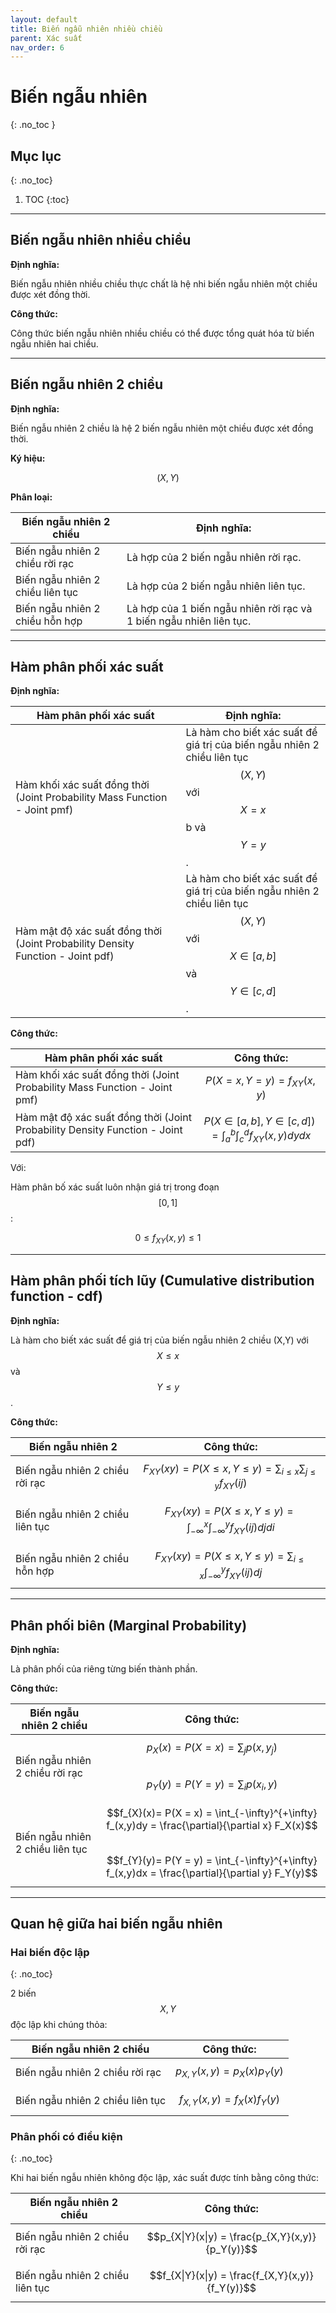 ```yaml
---
layout: default
title: Biến ngẫu nhiên nhiều chiều
parent: Xác suất
nav_order: 6
---
```


# Biến ngẫu nhiên
{: .no_toc }

## Mục lục
{: .no_toc}

1. TOC
{:toc}

<hr/> 

## Biến ngẫu nhiên nhiều chiều

**Định nghĩa:**

Biến ngẫu nhiên nhiều chiều thực chất là hệ nhi biến ngẫu nhiên một chiều được xét đồng thời.

**Công thức:**

Công thức biến ngẫu nhiên nhiều chiều có thể được tổng quát hóa từ biến ngẫu nhiên hai chiều.

<hr/>

## Biến ngẫu nhiên 2 chiều 

**Định nghĩa:**

Biến ngẫu nhiên 2 chiều là hệ 2 biến ngẫu nhiên một chiều được xét đồng thời.

**Ký hiệu:**

$$(X,Y)$$

**Phân loại:**

| Biến ngẫu nhiên 2 chiều | Định nghĩa: |
|-|-|
| Biến ngẫu nhiên 2 chiều rời rạc | Là hợp của 2 biến ngẫu nhiên rời rạc. |
| Biến ngẫu nhiên 2 chiều liên tục | Là hợp của 2 biến ngẫu nhiên liên tục. |
| Biến ngẫu nhiên 2 chiều hỗn hợp | Là hợp của 1 biến ngẫu nhiên rời rạc và 1 biến ngẫu nhiên liên tục. |

<hr/>

## Hàm phân phối xác suất

**Định nghĩa:**

| Hàm phân phối xác suất | Định nghĩa: |
|-|-|
| Hàm khối xác suất đồng thời (Joint Probability Mass Function - Joint pmf) | Là hàm cho biết xác suất để giá trị của biến ngẫu nhiên 2 chiều liên tục $$(X,Y)$$ với $$X = x$$ b và $$Y = y$$. | 
| Hàm mật độ xác suất đồng thời (Joint Probability Density Function - Joint pdf) | Là hàm cho biết xác suất để giá trị của biến ngẫu nhiên 2 chiều liên tục $$(X,Y)$$ với $$X \in [a,b]$$ và $$Y \in [c,d]$$. | 

**Công thức:**

| Hàm phân phối xác suất | Công thức: |
|-|-|
| Hàm khối xác suất đồng thời (Joint Probability Mass Function - Joint pmf) | $$P(X = x, Y = y) = f_{XY}(x,y)$$ |
| Hàm mật độ xác suất đồng thời (Joint Probability Density Function - Joint pdf) | $$P(X \in [a,b], Y \in [c,d]) = \int_a^b \int_c^d f_{XY}(x,y) dy dx$$ |

Với:

Hàm phân bố xác suất luôn nhận giá trị trong đoạn $$[0, 1]$$: 

$$0 \le f_{XY}(x,y) \le 1$$ 

<hr/>

## Hàm phân phối tích lũy (Cumulative distribution function - cdf)

**Định nghĩa:**

Là hàm cho biết xác suất để giá trị của biến ngẫu nhiên 2 chiều (X,Y) với $$X \le x$$ và $$Y \le y$$.

**Công thức:**

| Biến ngẫu nhiên 2 | Công thức: |
|-|-|
| Biến ngẫu nhiên 2 chiều rời rạc | $$F_{XY}(xy) = P(X \le x, Y \le y) = \sum_{i \le x} \sum_{j \le y} f_{XY}(ij)$$ |
| Biến ngẫu nhiên 2 chiều liên tục | $$F_{XY}(xy)= P(X \le x, Y \le y) = \int_{-\infty}^{x}  \int_{-\infty}^{y} f_{XY}\left(ij\right)djdi$$ |
| Biến ngẫu nhiên 2 chiều hỗn hợp | $$F_{XY}(xy)= P(X \le x, Y \le y) = \sum_{i \le x} \int_{-\infty}^{y} f_{XY}\left(ij\right)dj$$ |

<hr/>

## Phân phối biên (Marginal Probability) 

**Định nghĩa:**

Là phân phối của riêng từng biến thành phần.

**Công thức:**

| Biến ngẫu nhiên 2 chiều | Công thức: |
|-|-|
| Biến ngẫu nhiên 2 chiều rời rạc | $$p_X(x) = P(X = x) = \sum_{ j}p(x, y_j)$$<br>$$p_Y(y) = P(Y = y) = \sum_{ i}p(x_i, y)$$ |
| Biến ngẫu nhiên 2 chiều liên tục | $$f_{X}(x)= P(X = x) = \int_{-\infty}^{+\infty} f_(x,y)dy = \frac{\partial}{\partial x} F_X(x)$$<br>$$f_{Y}(y)= P(Y = y) = \int_{-\infty}^{+\infty} f_(x,y)dx = \frac{\partial}{\partial y} F_Y(y)$$ |

<hr/>

## Quan hệ giữa hai biến ngẫu nhiên

### Hai biến độc lập
{: .no_toc}

2 biến $$X,Y$$ độc lập khi chúng thỏa:

| Biến ngẫu nhiên 2 chiều | Công thức: |
|-|-|
| Biến ngẫu nhiên 2 chiều rời rạc | $$p_{X,Y}(x,y) = p_X(x)p_Y(y)$$ |
| Biến ngẫu nhiên 2 chiều liên tục | $$f_{X,Y}(x,y) = f_X(x)f_Y(y)$$ |

### Phân phối có điều kiện
{: .no_toc}

Khi hai biến ngẫu nhiên không độc lập, xác suất được tính bằng công thức:

| Biến ngẫu nhiên 2 chiều | Công thức: |
|-|-|
| Biến ngẫu nhiên 2 chiều rời rạc | $$p_{X\|Y}(x\|y) = \frac{p_{X,Y}(x,y)}{p_Y(y)}$$ |
| Biến ngẫu nhiên 2 chiều liên tục | $$f_{X\|Y}(x\|y) = \frac{f_{X,Y}(x,y)}{f_Y(y)}$$ |

